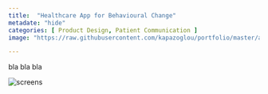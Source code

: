 ```yaml
---
title:  "Healthcare App for Behavioural Change"
metadate: "hide"
categories: [ Product Design, Patient Communication ]
image: "https://raw.githubusercontent.com/kapazoglou/portfolio/master/assets/images/item/MK-101.png"

---
```


bla bla bla

![screens](https://raw.githubusercontent.com/kapazoglou/portfolio/master/assets/images/item/gamification.png)